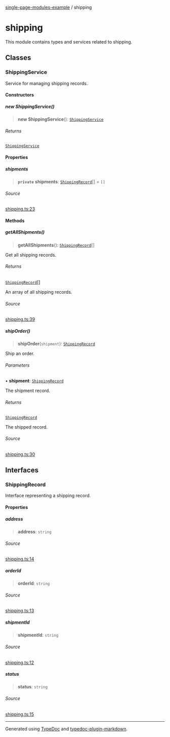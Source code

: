 [single-page-modules-example](README.md) / shipping

# shipping

This module contains types and services related to shipping.

## Classes

### ShippingService

Service for managing shipping records.

#### Constructors

##### new ShippingService()

> **new ShippingService**(): [`ShippingService`](shipping.md#shippingservice)

###### Returns

[`ShippingService`](shipping.md#shippingservice)

#### Properties

##### shipments

> **`private`** **shipments**: [`ShippingRecord`](shipping.md#shippingrecord)[] = `[]`

###### Source

[shipping.ts:23](https://github.com/tgreyuk/typedoc-plugin-markdown-examples/blob/6bbf2a3/examples/01-typedoc-plugin-markdown/src/shipping.ts#L23)

#### Methods

##### getAllShipments()

> **getAllShipments**(): [`ShippingRecord`](shipping.md#shippingrecord)[]

Get all shipping records.

###### Returns

[`ShippingRecord`](shipping.md#shippingrecord)[]

An array of all shipping records.

###### Source

[shipping.ts:39](https://github.com/tgreyuk/typedoc-plugin-markdown-examples/blob/6bbf2a3/examples/01-typedoc-plugin-markdown/src/shipping.ts#L39)

##### shipOrder()

> **shipOrder**(`shipment`): [`ShippingRecord`](shipping.md#shippingrecord)

Ship an order.

###### Parameters

• **shipment**: [`ShippingRecord`](shipping.md#shippingrecord)

The shipment record.

###### Returns

[`ShippingRecord`](shipping.md#shippingrecord)

The shipped record.

###### Source

[shipping.ts:30](https://github.com/tgreyuk/typedoc-plugin-markdown-examples/blob/6bbf2a3/examples/01-typedoc-plugin-markdown/src/shipping.ts#L30)

## Interfaces

### ShippingRecord

Interface representing a shipping record.

#### Properties

##### address

> **address**: `string`

###### Source

[shipping.ts:14](https://github.com/tgreyuk/typedoc-plugin-markdown-examples/blob/6bbf2a3/examples/01-typedoc-plugin-markdown/src/shipping.ts#L14)

##### orderId

> **orderId**: `string`

###### Source

[shipping.ts:13](https://github.com/tgreyuk/typedoc-plugin-markdown-examples/blob/6bbf2a3/examples/01-typedoc-plugin-markdown/src/shipping.ts#L13)

##### shipmentId

> **shipmentId**: `string`

###### Source

[shipping.ts:12](https://github.com/tgreyuk/typedoc-plugin-markdown-examples/blob/6bbf2a3/examples/01-typedoc-plugin-markdown/src/shipping.ts#L12)

##### status

> **status**: `string`

###### Source

[shipping.ts:15](https://github.com/tgreyuk/typedoc-plugin-markdown-examples/blob/6bbf2a3/examples/01-typedoc-plugin-markdown/src/shipping.ts#L15)

***

Generated using [TypeDoc](https://typedoc.org) and [typedoc-plugin-markdown](https://typedoc-plugin-markdown.org).
